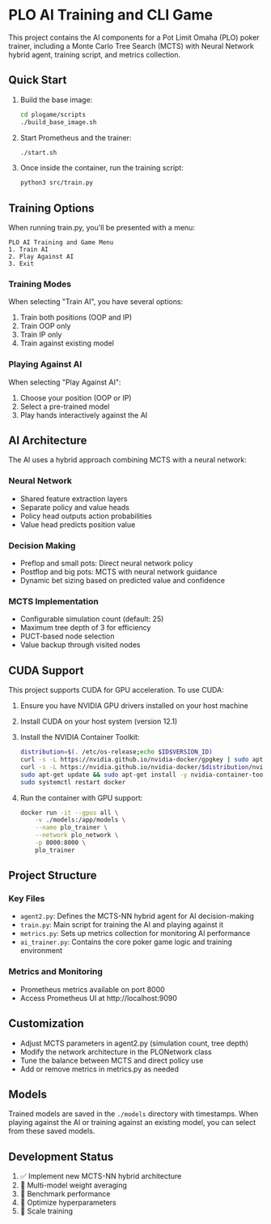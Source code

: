 # PLO AI Training and CLI Game

This project contains the AI components for a Pot Limit Omaha (PLO) poker trainer, including a Monte Carlo Tree Search (MCTS) with Neural Network hybrid agent, training script, and metrics collection.

## Quick Start

1. Build the base image:
    ```bash
    cd plogame/scripts
    ./build_base_image.sh
    ```

2. Start Prometheus and the trainer:
    ```bash
    ./start.sh
    ```

3. Once inside the container, run the training script:
    ```bash
    python3 src/train.py
    ```

## Training Options

When running train.py, you'll be presented with a menu:
```
PLO AI Training and Game Menu
1. Train AI
2. Play Against AI
3. Exit
```

### Training Modes
When selecting "Train AI", you have several options:
1. Train both positions (OOP and IP)
2. Train OOP only
3. Train IP only
4. Train against existing model

### Playing Against AI
When selecting "Play Against AI":
1. Choose your position (OOP or IP)
2. Select a pre-trained model
3. Play hands interactively against the AI

## AI Architecture

The AI uses a hybrid approach combining MCTS with a neural network:

### Neural Network
- Shared feature extraction layers
- Separate policy and value heads
- Policy head outputs action probabilities
- Value head predicts position value

### Decision Making
- Preflop and small pots: Direct neural network policy
- Postflop and big pots: MCTS with neural network guidance
- Dynamic bet sizing based on predicted value and confidence

### MCTS Implementation
- Configurable simulation count (default: 25)
- Maximum tree depth of 3 for efficiency
- PUCT-based node selection
- Value backup through visited nodes

## CUDA Support

This project supports CUDA for GPU acceleration. To use CUDA:

1. Ensure you have NVIDIA GPU drivers installed on your host machine
2. Install CUDA on your host system (version 12.1)
3. Install the NVIDIA Container Toolkit:
   ```bash
   distribution=$(. /etc/os-release;echo $ID$VERSION_ID)
   curl -s -L https://nvidia.github.io/nvidia-docker/gpgkey | sudo apt-key add -
   curl -s -L https://nvidia.github.io/nvidia-docker/$distribution/nvidia-docker.list | sudo tee /etc/apt/sources.list.d/nvidia-docker.list
   sudo apt-get update && sudo apt-get install -y nvidia-container-toolkit
   sudo systemctl restart docker
   ```

4. Run the container with GPU support:
    ```bash
    docker run -it --gpus all \
        -v ./models:/app/models \
        --name plo_trainer \
        --network plo_network \
        -p 8000:8000 \
        plo_trainer
    ```

## Project Structure

### Key Files
- `agent2.py`: Defines the MCTS-NN hybrid agent for AI decision-making
- `train.py`: Main script for training the AI and playing against it
- `metrics.py`: Sets up metrics collection for monitoring AI performance
- `ai_trainer.py`: Contains the core poker game logic and training environment

### Metrics and Monitoring
- Prometheus metrics available on port 8000
- Access Prometheus UI at http://localhost:9090

## Customization

- Adjust MCTS parameters in agent2.py (simulation count, tree depth)
- Modify the network architecture in the PLONetwork class
- Tune the balance between MCTS and direct policy use
- Add or remove metrics in metrics.py as needed

## Models

Trained models are saved in the `./models` directory with timestamps. When playing against the AI or training against an existing model, you can select from these saved models.

## Development Status

1. ✅ Implement new MCTS-NN hybrid architecture
2. 🔄 Multi-model weight averaging
3. 🔄 Benchmark performance
5. 🔄 Optimize hyperparameters
6. 🔄 Scale training
